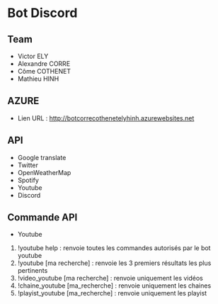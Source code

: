 # Bot Discord

## Team

- Victor ELY
- Alexandre CORRE
- Côme COTHENET
- Mathieu HINH

## AZURE

- Lien URL : http://botcorrecothenetelyhinh.azurewebsites.net

## API

- Google translate
- Twitter
- OpenWeatherMap
- Spotify
- Youtube
- Discord

## Commande API

- Youtube
1) !youtube help : renvoie toutes les commandes autorisés par le bot youtube
2) !youtube [ma recherche] : renvoie les 3 premiers résultats les plus pertinents
3) !video_youtube [ma recherche] : renvoie uniquement les vidéos
4) !chaine_youtube [ma_recherche] : renvoie uniquement les chaines
5) !playist_youtube [ma_recherche] : renvoie uniquement les playist

